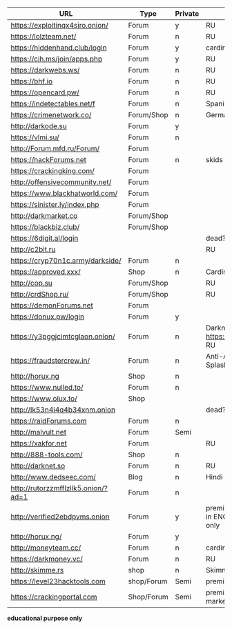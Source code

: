 URL                                 | Type       | Private | Notes                                                  
------------------------------------|------------|---------|-------------------------------------------------------
https://exploitinqx4sjro.onion/     | Forum      | y       | RU                                                    
https://lolzteam.net/               | Forum      | n       | RU                             
https://hiddenhand.club/login       | Forum      | y       | carding                                               
https://cih.ms/join/apps.php        | Forum      | y       | RU
https://darkwebs.ws/                | Forum      | n       | RU
https://bhf.io                      | Forum      | n       | RU
https://opencard.pw/                | Forum      | n       | RU   
https://indetectables.net/f         | Forum      | n       | Spanish     
https://crimenetwork.co/            | Forum/Shop | n       | German       
http://darkode.su                   | Forum      | y       |                                                       
https://vlmi.su/                    | Forum      | n       |                                                       
http://Forum.mfd.ru/Forum/          | Forum      |         |                                                       
https://hackForums.net              | Forum      | n       | skids                                                 
https://crackingking.com/           | Forum      |         |                                                       
http://offensivecommunity.net/      | Forum      |         |                                                       
https://www.blackhatworld.com/      | Forum      |         |                                                       
https://sinister.ly/index.php       | Forum      |         |                                                       
http://darkmarket.co                | Forum/Shop |         |                                                       
https://blackbiz.club/              | Forum/Shop |         |                                                       
https://6digit.al/login             |            |         | dead?                                                 
http://c2bit.ru                     |            |         | RU                                                      
https://cryp70n1c.army/darkside/    | Forum      | n       |                                                       
https://approved.xxx/               | Shop       | n       | Carding, accounts...                                                       
http://cop.su                       | Forum/Shop |         | RU                                                    
http://crdShop.ru/                  | Forum/Shop |         | RU                                                    
https://demonForums.net             | Forum      |         |                                                       
https://donux.pw/login              | Forum      | y       |                                                       
https://y3pggjcimtcglaon.onion/     | Forum      | n       | Darknet mirror of https://darkmoney.vc/, RU                                                      
https://fraudstercrew.in/           | Forum      | n       | Anti-Adblocker Splash                                               
http://horux.ng                     | Shop       | n       |                                                       
https://www.nulled.to/              | Forum      | n       |                                                       
https://www.olux.to/                | Shop       |         |                                                       
http://lk53n4i4q4b34xnm.onion       |            |         | dead?                                                       
https://raidForums.com              | Forum      | n       |                                                       
http://malvult.net                  | Forum      | Semi    |           
https://xakfor.net                  | Forum      |         | RU                                 
http://888-tools.com/               | Shop       | n       |                                                       
http://darknet.so                   | Forum      | n       | RU                                                      
http://www.dedseec.com/             | Blog       | n       | Hindi                                                      
http://rutorzzmfflzllk5.onion/?ad=1 | Forum      | n       |                              
http://verified2ebdpvms.onion       | Forum      | y       | premium marketplace in ENG and RU paid only      
http://horux.ng/                    | Forum      | y       |
http://moneyteam.cc/                | Forum      | n       | carding
https://darkmoney.vc/               | Forum      | n       | RU  
http://skimme.rs                    | shop       | n       | Skimming shop
https://level23hacktools.com        | shop/Forum | Semi    | premium marketplace
https://crackingportal.com          | Shop/Forum | Semi    | premium/free marketplace

**educational purpose only**
